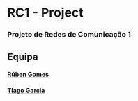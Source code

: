 # RC1 - Project

### Projeto de Redes de Comunicação 1

## Equipa

#### [Rúben Gomes](https://github.com/RubenCGomes)
#### [Tiago Garcia](https://github.com/TiagoRG)
